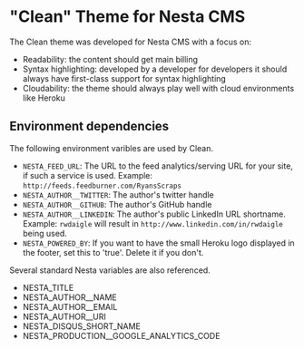 # "Clean" Theme for Nesta CMS

The Clean theme was developed for Nesta CMS with a focus on:

* Readability: the content should get main billing
* Syntax highlighting: developed by a developer for developers it should always have first-class support for syntax highlighting
* Cloudability: the theme should always play well with cloud environments like Heroku

## Environment dependencies

The following environment varibles are used by Clean.

* `NESTA_FEED_URL`: The URL to the feed analytics/serving URL for your site, if such a service is used. Example: `http://feeds.feedburner.com/RyansScraps`
* `NESTA_AUTHOR__TWITTER`: The author's twitter handle
* `NESTA_AUTHOR__GITHUB`: The author's GitHub handle
* `NESTA_AUTHOR__LINKEDIN`: The author's public LinkedIn URL shortname. Example: `rwdaigle` will result in `http://www.linkedin.com/in/rwdaigle` being used.
* `NESTA_POWERED_BY`: If you want to have the small Heroku logo displayed in the footer, set this to 'true'. Delete it if you don't.

Several standard Nesta variables are also referenced.

* NESTA_TITLE
* NESTA_AUTHOR__NAME
* NESTA_AUTHOR__EMAIL
* NESTA_AUTHOR__URI
* NESTA_DISQUS_SHORT_NAME
* NESTA_PRODUCTION__GOOGLE_ANALYTICS_CODE